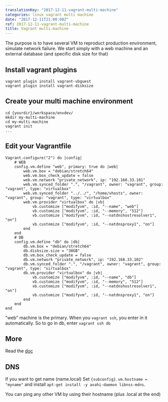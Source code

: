 ```yaml
---
translationKey: "2017-12-11-vagrant-multi-machine"
categories: linux vagrant multi machine
date: "2017-12-11T21:00:00Z"
ref: 2017-12-11-vagrant-multi-machine
title: Vagrant multi-machine
---
```


The purpose is to have several VM to reproduct production environment,
simulate network failure. We start simply with a web machine
and an external database (and specific disk size for that)


## Install vagrant plugins
```
vagrant plugin install vagrant-vbguest
vagrant plugin install vagrant-disksize
```

## Create your multi machine environment
```
cd {yourdir}/workspace/envdev/
mkdir my-multi-machine
cd my-multi-machine
vagrant init
...
```

## Edit your Vagrantfile
```
Vagrant.configure("2") do |config|
	# WEB
	config.vm.define "web", primary: true do |web|
		web.vm.box = "debian/stretch64"
		web.vm.box_check_update = false
		web.vm.network "private_network", ip: "192.168.33.101"
		web.vm.synced_folder ".", "/vagrant", owner: "vagrant", group: "vagrant", type: "virtualbox"
		web.vm.synced_folder "../../", "/home/vhosts", owner: "vagrant", group: "vagrant", type: "virtualbox"
		web.vm.provider "virtualbox" do |vb|
			vb.customize ["modifyvm", :id, "--name", "web"]
			vb.customize ["modifyvm", :id, "--memory", "512"]
			vb.customize ["modifyvm", :id, "--natdnshostresolver1", "on"]
			vb.customize ["modifyvm", :id, "--natdnsproxy1", "on"]
	  	end
	end
	# DB
	config.vm.define "db" do |db|
		db.vm.box = "debian/stretch64"
		db.disksize.size = "30GB"
		db.vm.box_check_update = false
		db.vm.network "private_network", ip: "192.168.33.102"
		db.vm.synced_folder ".", "/vagrant", owner: "vagrant", group: "vagrant", type: "virtualbox"
		db.vm.provider "virtualbox" do |vb|
			vb.customize ["modifyvm", :id, "--name", "db"]
			vb.customize ["modifyvm", :id, "--memory", "512"]
			vb.customize ["modifyvm", :id, "--natdnshostresolver1", "on"]
			vb.customize ["modifyvm", :id, "--natdnsproxy1", "on"]
  		end
	end
end
```

"web" machine is the primary. When you `vagrant ssh`, you enter in it automatically.
So to go in db, enter `vagrant ssh db`

## More
Read the [doc](https://www.vagrantup.com/docs/multi-machine/)

## DNS
If you want to get name (name.local)
Set `{subconfig}.vm.hostname = "myname"` and install `apt-get install -y avahi-daemon libnss-mdns`.

You can ping any other VM by using their hostname (plus .local at the end)
